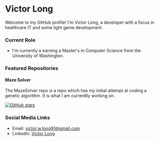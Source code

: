 # Victor Long


Welcome to my GitHub profile! I'm Victor Long, a developer with a focus in healthcare IT and some light game development. 

### Current Role

-  I'm currently a earning a Master's in Computer Science from the University of Washington.

### Featured Repositories

#### Maze Solver

The MazeSolver repo is a repo which has my initial attempt at coding a genetic algorithm. It is what I am currentlly working on.

[![GitHub stars](https://img.shields.io/github/stars/nackor/MazeSolver.svg?style=social)](https://github.com/nackor/MazeSolver)

### Social Media Links

- Email: victor.w.long91@gmail.com
- LinkedIn: [Victor Long](linkedin.com/in/victor-w-long)
